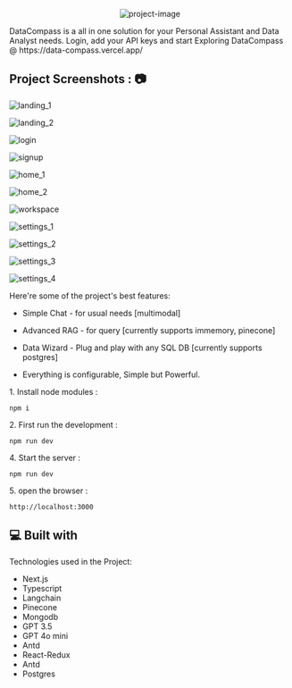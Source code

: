<p align="center"><img src="https://socialify.git.ci/shivaraj65/DataCompass/image?font=Source%20Code%20Pro&language=1&name=1&owner=1&pattern=Signal&stargazers=1&theme=Dark" alt="project-image"></p>

<p id="description">DataCompass is a all in one solution for your Personal Assistant and Data Analyst needs. Login, add your API keys and start Exploring DataCompass @ https://data-compass.vercel.app/</p>

<h2>Project Screenshots : 📷</h2>

![landing_1](https://github.com/shivaraj65/DataCompass/blob/main/screenshots/landing1.png?raw=true)

![landing_2](https://github.com/shivaraj65/DataCompass/blob/main/screenshots/landing2.png?raw=true)

![login](https://github.com/shivaraj65/DataCompass/blob/main/screenshots/login.png?raw=true)

![signup](https://github.com/shivaraj65/DataCompass/blob/main/screenshots/signup.png?raw=true)

![home_1](https://github.com/shivaraj65/DataCompass/blob/main/screenshots/home1.png?raw=true)

![home_2](https://github.com/shivaraj65/DataCompass/blob/main/screenshots/home2.png?raw=true)

![workspace](https://github.com/shivaraj65/DataCompass/blob/main/screenshots/workspace1.png?raw=true)

![settings_1](https://github.com/shivaraj65/DataCompass/blob/main/screenshots/settings1.png?raw=true)

![settings_2](https://github.com/shivaraj65/DataCompass/blob/main/screenshots/settings2.png?raw=true)

![settings_3](https://github.com/shivaraj65/DataCompass/blob/main/screenshots/settings3.png?raw=true)

![settings_4](https://github.com/shivaraj65/DataCompass/blob/main/screenshots/settings4.png?raw=true)


Here're some of the project's best features:

*   Simple Chat - for usual needs [multimodal]
*   Advanced RAG - for query [currently supports immemory, pinecone]
*   Data Wizard - Plug and play with any SQL DB [currently supports postgres]

*   Everything is configurable, Simple but Powerful.

<p>1. Install node modules :</p>

```
npm i
```

<p>2. First run the development :</p>

```
npm run dev  
```

<p>4. Start the server :</p>

```
npm run dev
```

<p>5. open the browser :</p>

```
http://localhost:3000
```

<h2>💻 Built with</h2>

Technologies used in the Project:

*   Next.js
*   Typescript
*   Langchain
*   Pinecone
*   Mongodb
*   GPT 3.5
*   GPT 4o mini
*   Antd 
*   React-Redux 
*   Antd
*   Postgres
